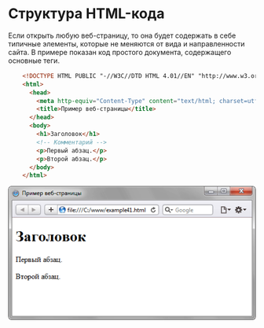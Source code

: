 # Структура HTML-кода

Если открыть любую веб-страницу, то она будет содержать в себе типичные элементы, которые не меняются от вида и направленности сайта. В примере показан код простого документа, содержащего основные теги.

```HTML 
    <!DOCTYPE HTML PUBLIC "-//W3C//DTD HTML 4.01//EN" "http://www.w3.org/TR/html4/strict.dtd">
    <html>
      <head>
        <meta http-equiv="Content-Type" content="text/html; charset=utf-8">
        <title>Пример веб-страницы</title>
      </head>
      <body>
        <h1>Заголовок</h1>
        <!-- Комментарий -->
        <p>Первый абзац.</p>
        <p>Второй абзац.</p>
      </body>
    </html>
```

![img](./fig_1_04_01.png)

